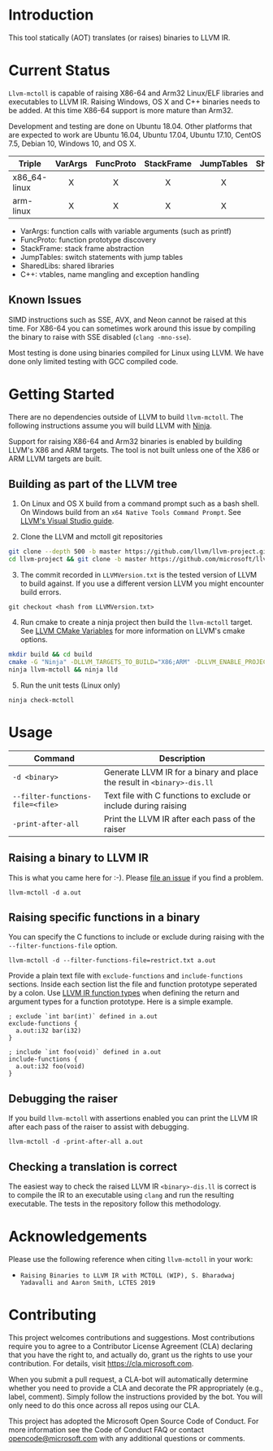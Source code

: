 # Introduction

This tool statically (AOT) translates (or raises) binaries to LLVM IR.

# Current Status

`Llvm-mctoll` is capable of raising X86-64 and Arm32 Linux/ELF libraries and executables to LLVM IR.
Raising Windows, OS X and C++ binaries needs to be added. At this time X86-64 support is more mature than Arm32.

Development and testing are done on Ubuntu 18.04. Other platforms that are expected to work are Ubuntu 16.04, Ubuntu 17.04, Ubuntu 17.10, CentOS 7.5, Debian 10, Windows 10, and OS X.

| Triple | VarArgs | FuncProto | StackFrame | JumpTables | SharedLibs | C++ |
| --- | :---: | :---: | :---: | :---: | :---: | :---: |
| x86_64-linux | X | X | X | X | X | |
| arm-linux | X | X | X | X | X | | 

* VarArgs: function calls with variable arguments (such as printf)
* FuncProto: function prototype discovery
* StackFrame: stack frame abstraction
* JumpTables: switch statements with jump tables
* SharedLibs: shared libraries
* C++: vtables, name mangling and exception handling

## Known Issues

SIMD instructions such as SSE, AVX, and Neon cannot be raised at this time. For X86-64 you can sometimes work around this issue by compiling the binary to raise with SSE disabled (`clang -mno-sse`). 

Most testing is done using binaries compiled for Linux using LLVM. We have done only limited testing with GCC compiled code.

# Getting Started

There are no dependencies outside of LLVM to build `llvm-mctoll`. The following instructions assume you will build LLVM with [Ninja](https://ninja-build.org).

Support for raising X86-64 and Arm32 binaries is enabled by building LLVM's X86 and ARM targets. The tool is not built unless one of the X86 or ARM LLVM targets are built.

## Building as part of the LLVM tree

1. On Linux and OS X build from a command prompt such as a bash shell. On Windows build from an `x64 Native Tools Command Prompt`. See [LLVM's Visual Studio guide](https://llvm.org/docs/GettingStartedVS.html).

2. Clone the LLVM and mctoll git repositories

```sh
git clone --depth 500 -b master https://github.com/llvm/llvm-project.git
cd llvm-project && git clone -b master https://github.com/microsoft/llvm-mctoll.git llvm/tools/llvm-mctoll
```

3. The commit recorded in `LLVMVersion.txt` is the tested version of LLVM to build against. If you use a different version LLVM you might encounter build errors.

```
git checkout <hash from LLVMVersion.txt>
```

4. Run cmake to create a ninja project then build the `llvm-mctoll` target. See [LLVM CMake Variables](https://llvm.org/docs/CMake.html#frequently-used-cmake-variables) for more information on LLVM's cmake options.

```sh
mkdir build && cd build
cmake -G "Ninja" -DLLVM_TARGETS_TO_BUILD="X86;ARM" -DLLVM_ENABLE_PROJECTS="clang;lld" -DLLVM_ENABLE_ASSERTIONS=true -DCMAKE_BUILD_TYPE=Release ../llvm
ninja llvm-mctoll && ninja lld
```

5. Run the unit tests (Linux only)
```
ninja check-mctoll
```

# Usage

| Command | Description |
| --- | --- |
| `-d <binary>` | Generate LLVM IR for a binary and place the result in `<binary>-dis.ll` |
| `--filter-functions-file=<file>` | Text file with C functions to exclude or include during raising |
| `-print-after-all` | Print the LLVM IR after each pass of the raiser |

## Raising a binary to LLVM IR

This is what you came here for :-). Please [file an issue](https://github.com/microsoft/llvm-mctoll/issues) if you find a problem.
```
llvm-mctoll -d a.out
```

## Raising specific functions in a binary

You can specify the C functions to include or exclude during raising with the `--filter-functions-file` option.

```
llvm-mctoll -d --filter-functions-file=restrict.txt a.out
```

Provide a plain text file with `exclude-functions` and `include-functions` sections. Inside each section list the file and function prototype seperated by a colon. Use [LLVM IR function types](https://llvm.org/docs/LangRef.html#function-type) when defining the return and argument types for a function prototype. Here is a simple example.

```
; exclude `int bar(int)` defined in a.out
exclude-functions {
  a.out:i32 bar(i32)   
}

; include `int foo(void)` defined in a.out
include-functions {
  a.out:i32 foo(void)   
}
```

## Debugging the raiser

If you build `llvm-mctoll` with assertions enabled you can print the LLVM IR after each pass of the raiser to assist with debugging.
```
llvm-mctoll -d -print-after-all a.out
```

## Checking a translation is correct

The easiest way to check the raised LLVM IR `<binary>-dis.ll` is correct is to compile the IR to an executable using `clang` and run the resulting executable. The tests in the repository follow this methodology. 

# Acknowledgements

Please use the following reference when citing `llvm-mctoll` in your work:

* `Raising Binaries to LLVM IR with MCTOLL (WIP), S. Bharadwaj Yadavalli and Aaron Smith, LCTES 2019`

# Contributing

This project welcomes contributions and suggestions. Most contributions require you to agree to a Contributor License Agreement (CLA)
declaring that you have the right to, and actually do, grant us the rights to use your contribution. For details, visit
https://cla.microsoft.com.

When you submit a pull request, a CLA-bot will automatically determine whether you need to provide a CLA and decorate the PR
appropriately (e.g., label, comment). Simply follow the instructions provided by the bot. You will only need to do this once across all
repos using our CLA.

This project has adopted the Microsoft Open Source Code of Conduct. For more information see the Code of Conduct FAQ or contact
opencode@microsoft.com with any additional questions or comments.
